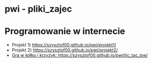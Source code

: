# pwi - pliki_zajec
<h1>Programowanie w internecie</H1>

<ul>
<li>Projekt 1) <a href="https://szysztof00.github.io/pwi/projekt1/">https://szysztof00.github.io/pwi/projekt1/</a> <br></li>
<li>Projekt 2) <a href="https://szysztof00.github.io/pwi/projekt2/">https://szysztof00.github.io/pwi/projekt2/</a> <br></li>
<li><a href=" https://szysztof00.github.io/pwi/tic_tac_toe/">Gra w kółko i krzyżyk: https://szysztof00.github.io/pwi/tic_tac_toe/ </a><br></li>

